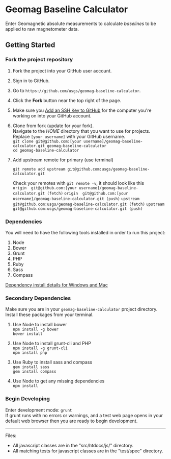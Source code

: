 Geomag Baseline Calculator
==========================

Enter Geomagnetic absolute measurements to calculate *baselines* to be applied
to raw magnetometer data.

Getting Started
---------------

### Fork the project repository ###

1. Fork the project into your GitHub user account.
  1. Sign in to GitHub.
  2. Go to `https://github.com/usgs/geomag-baseline-calculator`.
  2. Click the **Fork** button near the top right of the page.  

1. Make sure you [Add an SSH Key to GitHub](readme_dependency_install.md) for the
   computer you're working on into your GitHub account.

1. Clone from fork (update for your fork).  
   Navigate to the _HOME_ directory that you want to use for projects.
   Replace `[your username]` with your GitHub username.  
   ```git clone git@github.com:[your username]/geomag-baseline-calculator.git geomag-baseline-calculator```  
   ```cd geomag-baseline-calculator```

1. Add upstream remote for primary (use terminal)  
   ```  
   git remote add upstream git@github.com:usgs/geomag-baseline-calculator.git  
   ```  
   Check your remotes with `git remote -v`, it should look like this  
   ```origin  git@github.com:[your username]/geomag-baseline-calculator.git (fetch)```
   ```origin  git@github.com:[your username]/geomag-baseline-calculator.git (push)```
   ```upstream        git@github.com:usgs/geomag-baseline-calculator.git (fetch)```
   ```upstream        git@github.com:usgs/geomag-baseline-calculator.git (push)```

### Dependencies ###
You will need to have the following tools installed in order to run this project:

1. Node
  1. Bower
  1. Grunt
  1. PHP
1. Ruby
  1. Sass
  1. Compass


[Dependency install details for Windows and Mac](readme_dependency_install.md)

### Secondary Dependencies ###
Make sure you are in your `geomag-baseline-calculator` project directory.
Install these packages from your terminal.

1. Use Node to install bower  
   ```npm install -g bower```  
   ```bower install```  

1. Use Node to install grunt-cli and PHP  
   ```npm install -g grunt-cli```  
   ```npm install php```  

2. Use Ruby to install sass and compass  
   ```gem install sass```  
   ```gem install compass```  

3. Use Node to get any missing dependencies  
   ```npm install```  

### Begin Developing ###
Enter development mode: `grunt`  
If grunt runs with no errors or warnings, and a test web page opens in your
default web browser then you are ready to begin development.

---
Files:  
  - All javascript classes are in the "src/htdocs/js/" directory.  
  - All matching tests for javascript classes are in the "test/spec" directory.
